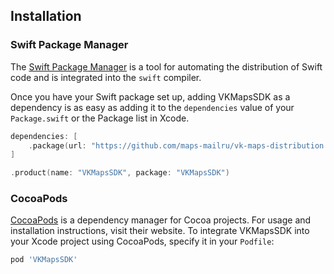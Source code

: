 ## Installation

### Swift Package Manager

The [Swift Package Manager](https://swift.org/package-manager/) is a tool for automating the distribution of Swift code and is integrated into the `swift` compiler.

Once you have your Swift package set up, adding VKMapsSDK as a dependency is as easy as adding it to the `dependencies` value of your `Package.swift` or the Package list in Xcode.

```swift
dependencies: [
    .package(url: "https://github.com/maps-mailru/vk-maps-distribution.git", .upToNextMajor(from: "0.1.3345"))
]
```

```swift
.product(name: "VKMapsSDK", package: "VKMapsSDK")
```

### CocoaPods

[CocoaPods](https://cocoapods.org) is a dependency manager for Cocoa projects. For usage and installation instructions, visit their website. To integrate VKMapsSDK into your Xcode project using CocoaPods, specify it in your `Podfile`:

```ruby
pod 'VKMapsSDK'
```
